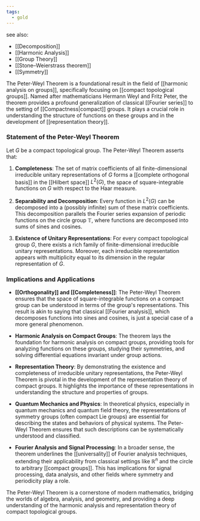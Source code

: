 ```yaml
---
tags:
  - gold
---
```


see also:
- [[Decomposition]]
- [[Harmonic Analysis]]
- [[Group Theory]]
- [[Stone–Weierstrass theorem]]
- [[Symmetry]]

The Peter-Weyl Theorem is a foundational result in the field of [[harmonic analysis on groups]], specifically focusing on [[compact topological groups]]. Named after mathematicians Hermann Weyl and Fritz Peter, the theorem provides a profound generalization of classical [[Fourier series]] to the setting of [[Compactness|compact]] groups. It plays a crucial role in understanding the structure of functions on these groups and in the development of [[representation theory]].

### Statement of the Peter-Weyl Theorem

Let $G$ be a compact topological group. The Peter-Weyl Theorem asserts that:

1. **Completeness**: The set of matrix coefficients of all finite-dimensional irreducible unitary representations of $G$ forms a [[complete orthogonal basis]] in the [[Hilbert space]] $L^2(G)$, the space of square-integrable functions on $G$ with respect to the Haar measure.

2. **Separability and Decomposition**: Every function in $L^2(G)$ can be decomposed into a (possibly infinite) sum of these matrix coefficients. This decomposition parallels the Fourier series expansion of periodic functions on the circle group $\mathbb{T}$, where functions are decomposed into sums of sines and cosines.

3. **Existence of Unitary Representations**: For every compact topological group $G$, there exists a rich family of finite-dimensional irreducible unitary representations. Moreover, each irreducible representation appears with multiplicity equal to its dimension in the regular representation of $G$.

### Implications and Applications

- **[[Orthogonality]] and [[Completeness]]**: The Peter-Weyl Theorem ensures that the space of square-integrable functions on a compact group can be understood in terms of the group's representations. This result is akin to saying that classical [[Fourier analysis]], which decomposes functions into sines and cosines, is just a special case of a more general phenomenon.

- **Harmonic Analysis on Compact Groups**: The theorem lays the foundation for harmonic analysis on compact groups, providing tools for analyzing functions on these groups, studying their symmetries, and solving differential equations invariant under group actions.

- **Representation Theory**: By demonstrating the existence and completeness of irreducible unitary representations, the Peter-Weyl Theorem is pivotal in the development of the representation theory of compact groups. It highlights the importance of these representations in understanding the structure and properties of groups.

- **Quantum Mechanics and Physics**: In theoretical physics, especially in quantum mechanics and quantum field theory, the representations of symmetry groups (often compact Lie groups) are essential for describing the states and behaviors of physical systems. The Peter-Weyl Theorem ensures that such descriptions can be systematically understood and classified.

- **Fourier Analysis and Signal Processing**: In a broader sense, the theorem underlines the [[universality]] of Fourier analysis techniques, extending their applicability from classical settings like $\mathbb{R}^n$ and the circle to arbitrary [[compact groups]]. This has implications for signal processing, data analysis, and other fields where symmetry and periodicity play a role.

The Peter-Weyl Theorem is a cornerstone of modern mathematics, bridging the worlds of algebra, analysis, and geometry, and providing a deep understanding of the harmonic analysis and representation theory of compact topological groups.